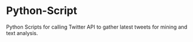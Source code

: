 Python-Script
=============
Python Scripts for calling Twitter API to gather latest tweets for mining and text analysis.
